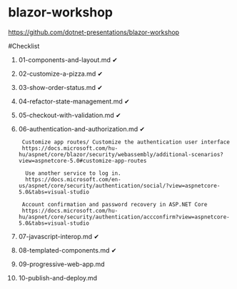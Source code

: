 # blazor-workshop
https://github.com/dotnet-presentations/blazor-workshop

#Checklist

1. 01-components-and-layout.md ✔
2. 02-customize-a-pizza.md ✔
3. 03-show-order-status.md ✔
4. 04-refactor-state-management.md ✔
5. 05-checkout-with-validation.md ✔
6. 06-authentication-and-authorization.md  ✔
        
        Customize app routes/ Customize the authentication user interface 
        https://docs.microsoft.com/hu-hu/aspnet/core/blazor/security/webassembly/additional-scenarios?view=aspnetcore-5.0#customize-app-routes

         Use another service to log in.
         https://docs.microsoft.com/en-us/aspnet/core/security/authentication/social/?view=aspnetcore-5.0&tabs=visual-studio

        Account confirmation and password recovery in ASP.NET Core
        https://docs.microsoft.com/hu-hu/aspnet/core/security/authentication/accconfirm?view=aspnetcore-5.0&tabs=visual-studio

      
    
8. 07-javascript-interop.md  ✔
9. 08-templated-components.md  ✔
10. 09-progressive-web-app.md
11. 10-publish-and-deploy.md
